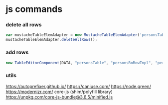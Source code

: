 # js commands

### delete all rows
```javascript 1.8
var mustacheTableElemAdapter = new MustacheTableElemAdapter('personsTable');
mustacheTableElemAdapter.deleteAllRows();
```

### add rows
```javascript 1.8
new TableEditorComponent(DATA, "personsTable", "personsRoRowTmpl", "personsEditableRowTmpl").render();
```

### utils 
https://autoprefixer.github.io/
https://caniuse.com/
https://node.green/
https://modernizr.com/
core-js (shim/polyfill library)
https://unpkg.com/core-js-bundle@3.6.5/minified.js
